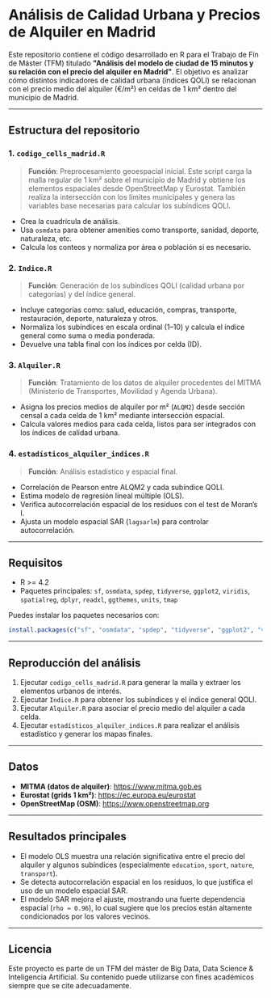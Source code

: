 
# Análisis de Calidad Urbana y Precios de Alquiler en Madrid

Este repositorio contiene el código desarrollado en R para el Trabajo de Fin de Máster (TFM) titulado **"Análisis del modelo de ciudad de 15 minutos y su relación con el precio del alquiler en Madrid"**. El objetivo es analizar cómo distintos indicadores de calidad urbana (índices QOLI) se relacionan con el precio medio del alquiler (€/m²) en celdas de 1 km² dentro del municipio de Madrid.

---

##  Estructura del repositorio

### 1. `codigo_cells_madrid.R`

> **Función**: Preprocesamiento geoespacial inicial. Este script carga la malla regular de 1 km² sobre el municipio de Madrid y obtiene los elementos espaciales desde OpenStreetMap y Eurostat. También realiza la intersección con los límites municipales y genera las variables base necesarias para calcular los subíndices QOLI.

- Crea la cuadrícula de análisis.
- Usa `osmdata` para obtener amenities como transporte, sanidad, deporte, naturaleza, etc.
- Calcula los conteos y normaliza por área o población si es necesario.

### 2. `Indice.R`

> **Función**: Generación de los subíndices QOLI (calidad urbana por categorías) y del índice general.

- Incluye categorías como: salud, educación, compras, transporte, restauración, deporte, naturaleza y otros.
- Normaliza los subíndices en escala ordinal (1–10) y calcula el índice general como suma o media ponderada.
- Devuelve una tabla final con los índices por celda (ID).

### 3. `Alquiler.R`

> **Función**: Tratamiento de los datos de alquiler procedentes del MITMA (Ministerio de Transportes, Movilidad y Agenda Urbana).

- Asigna los precios medios de alquiler por m² (`ALQM2`) desde sección censal a cada celda de 1 km² mediante intersección espacial.
- Calcula valores medios para cada celda, listos para ser integrados con los índices de calidad urbana.

### 4. `estadísticos_alquiler_indices.R`

> **Función**: Análisis estadístico y espacial final.

- Correlación de Pearson entre ALQM2 y cada subíndice QOLI.
- Estima modelo de regresión lineal múltiple (OLS).
- Verifica autocorrelación espacial de los residuos con el test de Moran’s I.
- Ajusta un modelo espacial SAR (`lagsarlm`) para controlar autocorrelación.

---

##  Requisitos

- R >= 4.2
- Paquetes principales: `sf`, `osmdata`, `spdep`, `tidyverse`, `ggplot2`, `viridis`, `spatialreg`, `dplyr`, `readxl`, `ggthemes`, `units`, `tmap`

Puedes instalar los paquetes necesarios con:

```r
install.packages(c("sf", "osmdata", "spdep", "tidyverse", "ggplot2", "viridis", "spatialreg", "readxl", "units", "tmap"))
```

---

##  Reproducción del análisis

1. Ejecutar `codigo_cells_madrid.R` para generar la malla y extraer los elementos urbanos de interés.
2. Ejecutar `Indice.R` para obtener los subíndices y el índice general QOLI.
3. Ejecutar `Alquiler.R` para asociar el precio medio del alquiler a cada celda.
4. Ejecutar `estadísticos_alquiler_indices.R` para realizar el análisis estadístico y generar los mapas finales.

---

##  Datos

- **MITMA (datos de alquiler)**: https://www.mitma.gob.es
- **Eurostat (grids 1 km²)**: https://ec.europa.eu/eurostat
- **OpenStreetMap (OSM)**: https://www.openstreetmap.org

---

##  Resultados principales

- El modelo OLS muestra una relación significativa entre el precio del alquiler y algunos subíndices (especialmente `education`, `sport`, `nature`, `transport`).
- Se detecta autocorrelación espacial en los residuos, lo que justifica el uso de un modelo espacial SAR.
- El modelo SAR mejora el ajuste, mostrando una fuerte dependencia espacial (`rho ≈ 0.96`), lo cual sugiere que los precios están altamente condicionados por los valores vecinos.

---

##  Licencia

Este proyecto es parte de un TFM del máster de Big Data, Data Science & Inteligencia Artificial. Su contenido puede utilizarse con fines académicos siempre que se cite adecuadamente.

